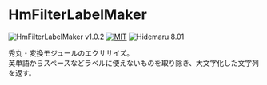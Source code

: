 # HmFilterLabelMaker

![HmFilterLabelMaker v1.0.2](https://img.shields.io/badge/HmFilterLabelMaker-v1.0.2-6479ff.svg)
[![MIT](https://img.shields.io/badge/license-MIT-blue.svg?style=flat)](LICENSE)
![Hidemaru 8.01](https://img.shields.io/badge/Hidemaru-v8.01-6479ff.svg)

秀丸・変換モジュールのエクササイズ。  
英単語からスペースなどラベルに使えないものを取り除き、大文字化した文字列を返す。
